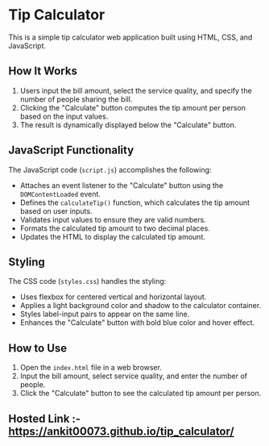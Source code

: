 # Tip Calculator

This is a simple tip calculator web application built using HTML, CSS, and JavaScript.

## How It Works

1. Users input the bill amount, select the service quality, and specify the number of people sharing the bill.
2. Clicking the "Calculate" button computes the tip amount per person based on the input values.
3. The result is dynamically displayed below the "Calculate" button.

## JavaScript Functionality

The JavaScript code (`script.js`) accomplishes the following:

- Attaches an event listener to the "Calculate" button using the `DOMContentLoaded` event.
- Defines the `calculateTip()` function, which calculates the tip amount based on user inputs.
- Validates input values to ensure they are valid numbers.
- Formats the calculated tip amount to two decimal places.
- Updates the HTML to display the calculated tip amount.

## Styling

The CSS code (`styles.css`) handles the styling:

- Uses flexbox for centered vertical and horizontal layout.
- Applies a light background color and shadow to the calculator container.
- Styles label-input pairs to appear on the same line.
- Enhances the "Calculate" button with bold blue color and hover effect.

## How to Use

1. Open the `index.html` file in a web browser.
2. Input the bill amount, select service quality, and enter the number of people.
3. Click the "Calculate" button to see the calculated tip amount per person.

## Hosted Link :- https://ankit00073.github.io/tip_calculator/
